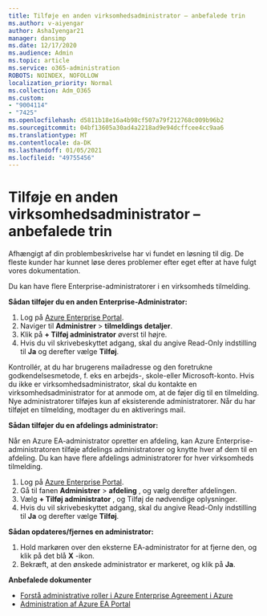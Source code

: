 ```yaml
---
title: Tilføje en anden virksomhedsadministrator – anbefalede trin
ms.author: v-aiyengar
author: AshaIyengar21
manager: dansimp
ms.date: 12/17/2020
ms.audience: Admin
ms.topic: article
ms.service: o365-administration
ROBOTS: NOINDEX, NOFOLLOW
localization_priority: Normal
ms.collection: Adm_O365
ms.custom:
- "9004114"
- "7425"
ms.openlocfilehash: d5811b18e16a4b98cf507a79f212768c009b96b2
ms.sourcegitcommit: 04bf13605a30ad4a2218ad9e94dcffcee4cc9aa6
ms.translationtype: MT
ms.contentlocale: da-DK
ms.lasthandoff: 01/05/2021
ms.locfileid: "49755456"
---
```

# <a name="add-another-enterprise-administrator---recommended-steps"></a>Tilføje en anden virksomhedsadministrator – anbefalede trin

Afhængigt af din problembeskrivelse har vi fundet en løsning til dig. De fleste kunder har kunnet løse deres problemer efter eget efter at have fulgt vores dokumentation.

Du kan have flere Enterprise-administratorer i en virksomheds tilmelding.

**Sådan tilføjer du en anden Enterprise-Administrator:**

1. Log på [Azure Enterprise Portal](https://ea.azure.com/).
1. Naviger til **Administrer**  >  **tilmeldings detaljer**.
1. Klik på **+ Tilføj administrator** øverst til højre.
1. Hvis du vil skrivebeskyttet adgang, skal du angive Read-Only indstilling til **Ja** og derefter vælge **Tilføj**.

Kontrollér, at du har brugerens mailadresse og den foretrukne godkendelsesmetode, f. eks en arbejds-, skole-eller Microsoft-konto. Hvis du ikke er virksomhedsadministrator, skal du kontakte en virksomhedsadministrator for at anmode om, at de føjer dig til en tilmelding. Nye administratorer tilføjes kun af eksisterende administratorer. Når du har tilføjet en tilmelding, modtager du en aktiverings mail.

**Sådan tilføjer du en afdelings administrator:**

Når en Azure EA-administrator opretter en afdeling, kan Azure Enterprise-administratoren tilføje afdelings administratorer og knytte hver af dem til en afdeling. Du kan have flere afdelings administratorer for hver virksomheds tilmelding.

1. Log på [Azure Enterprise Portal](https://ea.azure.com/).
1. Gå til fanen **Administrer**  >  **afdeling** , og vælg derefter afdelingen.
1. Vælg **+ Tilføj administrator** , og Tilføj de nødvendige oplysninger.
1. Hvis du vil skrivebeskyttet adgang, skal du angive Read-Only indstilling til **Ja** og derefter vælge **Tilføj**.

**Sådan opdateres/fjernes en administrator:**

1. Hold markøren over den eksterne EA-administrator for at fjerne den, og klik på det blå **X** -ikon.
1. Bekræft, at den ønskede administrator er markeret, og klik på **Ja**.

**Anbefalede dokumenter**

- [Forstå administrative roller i Azure Enterprise Agreement i Azure](https://docs.microsoft.com/azure/billing/billing-understand-ea-roles)
- [Administration af Azure EA Portal](https://docs.microsoft.com/azure/billing/billing-ea-portal-administration)
